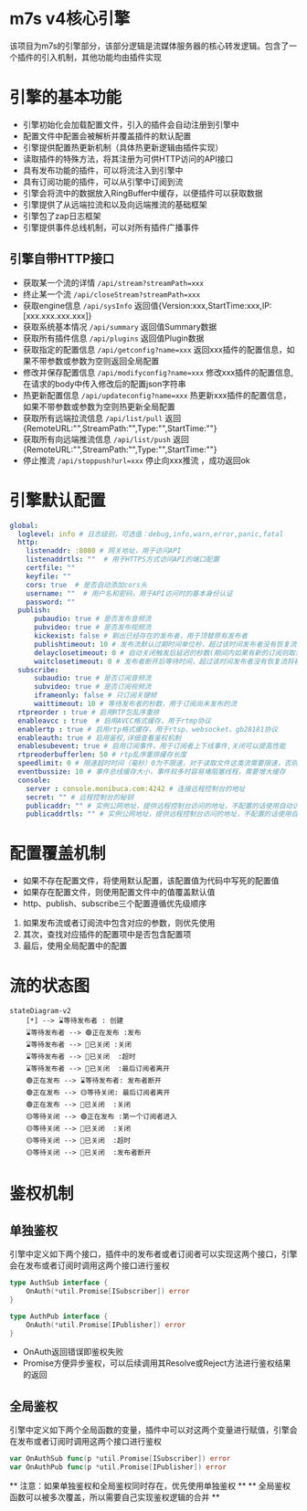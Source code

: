 # m7s v4核心引擎

该项目为m7s的引擎部分，该部分逻辑是流媒体服务器的核心转发逻辑。包含了一个插件的引入机制，其他功能均由插件实现

# 引擎的基本功能
- 引擎初始化会加载配置文件，引入的插件会自动注册到引擎中
- 配置文件中配置会被解析并覆盖插件的默认配置
- 引擎提供配置热更新机制（具体热更新逻辑由插件实现）
- 读取插件的特殊方法，将其注册为可供HTTP访问的API接口
- 具有发布功能的插件，可以将流注入到引擎中
- 具有订阅功能的插件，可以从引擎中订阅到流
- 引擎会将流中的数据放入RingBuffer中缓存，以便插件可以获取数据
- 引擎提供了从远端拉流和以及向远端推流的基础框架
- 引擎包了zap日志框架
- 引擎提供事件总线机制，可以对所有插件广播事件
## 引擎自带HTTP接口
- 获取某一个流的详情 `/api/stream?streamPath=xxx`
- 终止某一个流 `/api/closeStream?streamPath=xxx`
- 获取engine信息 `/api/sysInfo` 返回值{Version:xxx,StartTime:xxx,IP:[xxx.xxx.xxx.xxx]}
- 获取系统基本情况 `/api/summary` 返回值Summary数据
- 获取所有插件信息 `/api/plugins` 返回值Plugin数据
- 获取指定的配置信息 `/api/getconfig?name=xxx` 返回xxx插件的配置信息，如果不带参数或参数为空则返回全局配置
- 修改并保存配置信息 `/api/modifyconfig?name=xxx` 修改xxx插件的配置信息,在请求的body中传入修改后的配置json字符串
- 热更新配置信息 `/api/updateconfig?name=xxx` 热更新xxx插件的配置信息，如果不带参数或参数为空则热更新全局配置
- 获取所有远端拉流信息 `/api/list/pull` 返回{RemoteURL:"",StreamPath:"",Type:"",StartTime:""}
- 获取所有向远端推流信息 `/api/list/push` 返回{RemoteURL:"",StreamPath:"",Type:"",StartTime:""}
- 停止推流 `/api/stoppush?url=xxx` 停止向xxx推流 ，成功返回ok
# 引擎默认配置
```yaml
global:
  loglevel: info # 日志级别，可选值：debug,info,warn,error,panic,fatal
  http:
    listenaddr: :8080 # 网关地址，用于访问API
    listenaddrtls: ""  # 用于HTTPS方式访问API的端口配置
    certfile: ""
    keyfile: ""
    cors: true  # 是否自动添加cors头
    username: ""  # 用户名和密码，用于API访问时的基本身份认证
    password: ""
  publish:
      pubaudio: true # 是否发布音频流
      pubvideo: true # 是否发布视频流
      kickexist: false # 剔出已经存在的发布者，用于顶替原有发布者
      publishtimeout: 10 # 发布流默认过期时间单位秒，超过该时间发布者没有恢复流将被删除
      delayclosetimeout: 0 # 自动关闭触发后延迟的秒数(期间内如果有新的订阅则取消触发关闭)，0为关闭该功能，保持连接。
      waitclosetimeout: 0 # 发布者断开后等待时间，超过该时间发布者没有恢复流将被删除，0为关闭该功能，由订阅者决定是否删除
  subscribe:
      subaudio: true # 是否订阅音频流
      subvideo: true # 是否订阅视频流
      iframeonly: false # 只订阅关键帧
      waittimeout: 10 # 等待发布者的秒数，用于订阅尚未发布的流
  rtpreorder : true # 启用RTP包乱序重排
  enableavcc : true  # 启用AVCC格式缓存，用于rtmp协议
  enablertp : true # 启用rtp格式缓存，用于rtsp、websocket、gb28181协议
  enableauth: true # 启用鉴权,详细查看鉴权机制
  enablesubevent: true # 启用订阅事件，用于订阅者上下线事件,关闭可以提高性能
  rtpreoderbufferlen: 50 # rtp乱序重排缓存长度
  speedlimit: 0 # 限速超时时间（毫秒）0为不限速，对于读取文件这类流需要限速，否则读取过快
  eventbussize: 10 # 事件总线缓存大小，事件较多时容易堵阻塞线程，需要增大缓存
  console: 
    server : console.monibuca.com:4242 # 连接远程控制台的地址
    secret: "" # 远程控制台的秘钥
    publicaddr: "" # 实例公网地址，提供远程控制台访问的地址，不配置的话使用自动识别的地址
    publicaddrtls: "" # 实例公网地址，提供远程控制台访问的地址，不配置的话使用自动识别的地址（https）
```

# 配置覆盖机制
- 如果不存在配置文件，将使用默认配置，该配置值为代码中写死的配置值
- 如果存在配置文件，则使用配置文件中的值覆盖默认值
- http、publish、subscribe三个配置遵循优先级顺序
1. 如果发布流或者订阅流中包含对应的参数，则优先使用
2. 其次，查找对应插件的配置项中是否包含配置项
3. 最后，使用全局配置中的配置

# 流的状态图
```mermaid
stateDiagram-v2
    [*] --> ⌛等待发布者 : 创建
    ⌛等待发布者 --> 🟢正在发布 :发布
    ⌛等待发布者 --> 🔴已关闭 :关闭
    ⌛等待发布者 --> 🔴已关闭  :超时
    ⌛等待发布者 --> 🔴已关闭  :最后订阅者离开
    🟢正在发布 --> ⌛等待发布者: 发布者断开
    🟢正在发布 --> 🟡等待关闭: 最后订阅者离开
    🟢正在发布 --> 🔴已关闭  :关闭
    🟡等待关闭 --> 🟢正在发布 :第一个订阅者进入
    🟡等待关闭 --> 🔴已关闭  :关闭
    🟡等待关闭 --> 🔴已关闭  :超时
    🟡等待关闭 --> 🔴已关闭  :发布者断开
```

# 鉴权机制

## 单独鉴权
引擎中定义如下两个接口，插件中的发布者或者订阅者可以实现这两个接口，引擎会在发布或者订阅时调用这两个接口进行鉴权
```go
type AuthSub interface {
	OnAuth(*util.Promise[ISubscriber]) error
}

type AuthPub interface {
	OnAuth(*util.Promise[IPublisher]) error
}
```
- OnAuth返回错误即鉴权失败
- Promise方便异步鉴权，可以后续调用其Resolve或Reject方法进行鉴权结果的返回

## 全局鉴权
引擎中定义如下两个全局函数的变量，插件中可以对这两个变量进行赋值，引擎会在发布或者订阅时调用这两个接口进行鉴权
```go
var OnAuthSub func(p *util.Promise[ISubscriber]) error
var OnAuthPub func(p *util.Promise[IPublisher]) error
```
** 注意：如果单独鉴权和全局鉴权同时存在，优先使用单独鉴权 **
** 全局鉴权函数可以被多次覆盖，所以需要自己实现鉴权逻辑的合并 **